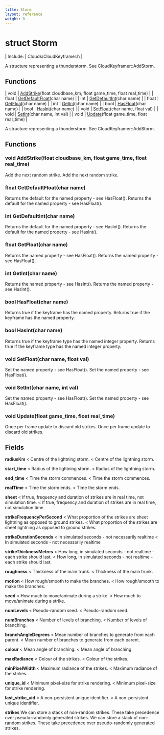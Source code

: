```yaml
---
title: Storm
layout: reference
weight: 0
---
```

struct Storm
===

| Include: | Clouds/CloudKeyframer.h |

A structure representing a thunderstorm. See CloudKeyframer::AddStorm.


Functions
---

| void | [AddStrike](#AddStrike)(float cloudbase_km, float game_time, float real_time) |
| float | [GetDefaultFloat](#GetDefaultFloat)(char name) |
| int | [GetDefaultInt](#GetDefaultInt)(char name) |
| float | [GetFloat](#GetFloat)(char name) |
| int | [GetInt](#GetInt)(char name) |
| bool | [HasFloat](#HasFloat)(char name) |
| bool | [HasInt](#HasInt)(char name) |
| void | [SetFloat](#SetFloat)(char name, float val) |
| void | [SetInt](#SetInt)(char name, int val) |
| void | [Update](#Update)(float game_time, float real_time) |

A structure representing a thunderstorm. See CloudKeyframer::AddStorm.
  


Functions
---

### <a name="AddStrike"/>void AddStrike(float cloudbase_km, float game_time, float real_time)
Add the next random strike.
Add the next random strike.

### <a name="GetDefaultFloat"/>float GetDefaultFloat(char name)
Returns the default for the named property - see HasFloat().
Returns the default for the named property - see HasFloat().

### <a name="GetDefaultInt"/>int GetDefaultInt(char name)
Returns the default for the named property - see HasInt().
Returns the default for the named property - see HasInt().

### <a name="GetFloat"/>float GetFloat(char name)
Returns the named property - see HasFloat().
Returns the named property - see HasFloat().

### <a name="GetInt"/>int GetInt(char name)
Returns the named property - see HasInt().
Returns the named property - see HasInt().

### <a name="HasFloat"/>bool HasFloat(char name)
Returns true if the keyframe has the named property.
Returns true if the keyframe has the named property.

### <a name="HasInt"/>bool HasInt(char name)
Returns true if the keyframe type has the named integer property.
Returns true if the keyframe type has the named integer property.

### <a name="SetFloat"/>void SetFloat(char name, float val)
Set the named property - see HasFloat().
Set the named property - see HasFloat().

### <a name="SetInt"/>void SetInt(char name, int val)
Set the named property - see HasFloat().
Set the named property - see HasFloat().

### <a name="Update"/>void Update(float game_time, float real_time)
Once per frame update to discard old strikes.
Once per frame update to discard old strikes.

Fields
---

**radiusKm** < Centre of the lightning storm. < Centre of the lightning storm.

**start_time** < Radius of the lightning storm. < Radius of the lightning storm.

**end_time** < Time the storm commences. < Time the storm commences.

**realTime** < Time the storm ends. < Time the storm ends.

**sheet** < If true, frequency and duration of strikes are in real time, not simulation time. < If true, frequency and duration of strikes are in real time, not simulation time.

**strikeFrequencyPerSecond** < What proportion of the strikes are sheet lightning as opposed to ground strikes. < What proportion of the strikes are sheet lightning as opposed to ground strikes.

**strikeDurationSeconds** < In simulated seconds - not necessarily realtime < In simulated seconds - not necessarily realtime

**strikeThicknessMetres** < How long, in simulated seconds - not realtime - each strike should last. < How long, in simulated seconds - not realtime - each strike should last.

**roughness** < Thickness of the main trunk. < Thickness of the main trunk.

**motion** < How rough/smooth to make the branches. < How rough/smooth to make the branches.

**seed** < How much to move/animate during a strike. < How much to move/animate during a strike.

**numLevels** < Pseudo-random seed. < Pseudo-random seed.

**numBranches** < Number of levels of branching. < Number of levels of branching.

**branchAngleDegrees** < Mean number of branches to generate from each parent. < Mean number of branches to generate from each parent.

**colour** < Mean angle of branching. < Mean angle of branching.

**maxRadiance** < Colour of the strikes. < Colour of the strikes.

**minPixelWidth** < Maximum radiance of the strikes. < Maximum radiance of the strikes.

**unique_id** < Minimum pixel-size for strike rendering. < Minimum pixel-size for strike rendering.

**last_strike_uid** < A non-persistent unique identifier. < A non-persistent unique identifier.

**strikes** We can store a stack of non-random strikes. These take precedence over pseudo-randomly generated strikes. We can store a stack of non-random strikes. These take precedence over pseudo-randomly generated strikes.
